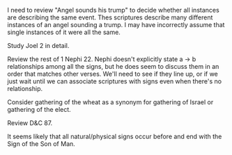 I need to review "Angel sounds his trump" to decide whether all instances are describing the same event.
Thes scriptures describe many different instances of an angel sounding a trump. I may have incorrectly
assume that single instances of it were all the same.

Study Joel 2 in detail.

Review the rest of 1 Nephi 22. Nephi doesn't explicitly state
a -> b relationships among all the signs, but he does seem to discuss
them in an order that matches other verses. We'll need to see if they
line up, or if we just wait until we can associate scriptures with
signs even when there's no relationship.

Consider gathering of the wheat as a synonym for gathering of Israel or gathering of the elect.

Review D&C 87.

It seems likely that all natural/physical signs occur before and end with the Sign of the Son of Man.
